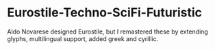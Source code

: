 # Eurostile-Techno-SciFi-Futuristic
Aldo Novarese designed Eurostile, but I remastered these by extending glyphs, multilingual support, added greek and cyrillic.
